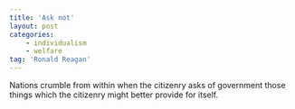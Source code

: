 ```yaml
---
title: 'Ask not'
layout: post
categories:
    - individualism
    - welfare
tag: 'Ronald Reagan'
---
```


Nations crumble from within when the citizenry asks of government those things which the citizenry might better provide for itself.